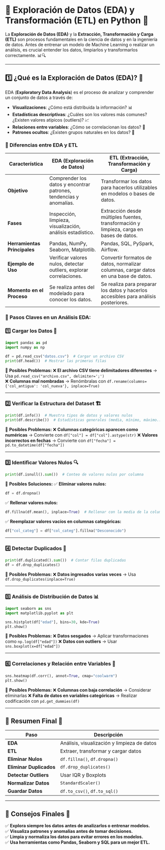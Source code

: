 # 📌 Exploración de Datos (EDA) y Transformación (ETL) en Python 🐍

La **Exploración de Datos (EDA)** y la **Extracción, Transformación y Carga (ETL)** son procesos fundamentales en la ciencia de datos y en la ingeniería de datos. Antes de entrenar un modelo de Machine Learning o realizar un análisis, es crucial entender los datos, limpiarlos y transformarlos correctamente. 📊🔍

---

## 1️⃣ ¿Qué es la Exploración de Datos (EDA)? 🤔

EDA (**Exploratory Data Analysis**) es el proceso de analizar y comprender un conjunto de datos a través de:
- **Visualizaciones**: ¿Cómo está distribuida la información? 📊
- **Estadísticas descriptivas**: ¿Cuáles son los valores más comunes? ¿Existen valores atípicos (outliers)? 📈
- **Relaciones entre variables**: ¿Cómo se correlacionan los datos? 🔄
- **Patrones ocultos**: ¿Existen grupos naturales en los datos? 📌

### 🔹 Diferencias entre EDA y ETL

| Característica | EDA (Exploración de Datos) | ETL (Extracción, Transformación y Carga) |
|--------------|------------------------|-------------------------------|
| **Objetivo** | Comprender los datos y encontrar patrones, tendencias y anomalías. | Transformar los datos para hacerlos utilizables en modelos o bases de datos. |
| **Fases** | Inspección, limpieza, visualización, análisis estadístico. | Extracción desde múltiples fuentes, transformación y limpieza, carga en bases de datos. |
| **Herramientas Principales** | Pandas, NumPy, Seaborn, Matplotlib. | Pandas, SQL, PySpark, Airflow. |
| **Ejemplo de Uso** | Verificar valores nulos, detectar outliers, explorar correlaciones. | Convertir formatos de datos, normalizar columnas, cargar datos en una base de datos. |
| **Momento en el Proceso** | Se realiza antes del modelado para conocer los datos. | Se realiza para preparar los datos y hacerlos accesibles para análisis posteriores. |

### 🔹 Pasos Claves en un Análisis EDA:

### 1️⃣ Cargar los Datos 📂
```python
import pandas as pd
import numpy as np

df = pd.read_csv("datos.csv")  # Cargar un archivo CSV
print(df.head())  # Mostrar las primeras filas
```

📌 **Posibles Problemas:**
❌ **El archivo CSV tiene delimitadores diferentes** → Usa `pd.read_csv("archivo.csv", delimiter=';')`  
❌ **Columnas mal nombradas** → Renómbralas con `df.rename(columns={'col_antigua': 'col_nueva'}, inplace=True)`

---

### 2️⃣ Verificar la Estructura del Dataset 🏗️
```python
print(df.info())  # Muestra tipos de datos y valores nulos
print(df.describe())  # Estadísticas generales (media, mínimo, máximo...)
```
📌 **Posibles Problemas:**
❌ **Columnas categóricas aparecen como numéricas** → Convierte con `df["col"] = df["col"].astype(str)`
❌ **Valores incorrectos en fechas** → Convierte con `df["fecha"] = pd.to_datetime(df["fecha"])`

---

### 3️⃣ Identificar Valores Nulos 🔍
```python
print(df.isnull().sum())  # Conteo de valores nulos por columna
```

📌 **Posibles Soluciones:**
✅ **Eliminar valores nulos:**
```python
df = df.dropna()
```
✅ **Rellenar valores nulos:**
```python
df.fillna(df.mean(), inplace=True)  # Rellenar con la media de la columna
```
✅ **Reemplazar valores vacíos en columnas categóricas:**
```python
df["col_categ"] = df["col_categ"].fillna("Desconocido")
```

---

### 4️⃣ Detectar Duplicados 🧐
```python
print(df.duplicated().sum())  # Contar filas duplicadas
df = df.drop_duplicates()
```
📌 **Posibles Problemas:**
❌ **Datos ingresados varias veces** → Usa `df.drop_duplicates(inplace=True)`

---

### 5️⃣ Análisis de Distribución de Datos 📊
```python
import seaborn as sns
import matplotlib.pyplot as plt

sns.histplot(df["edad"], bins=30, kde=True)
plt.show()
```
📌 **Posibles Problemas:**
❌ **Datos sesgados** → Aplicar transformaciones como `np.log(df["edad"])`
❌ **Datos con outliers** → Usar `sns.boxplot(x=df["edad"])`

---

### 6️⃣ Correlaciones y Relación entre Variables 🔄
```python
sns.heatmap(df.corr(), annot=True, cmap="coolwarm")
plt.show()
```
📌 **Posibles Problemas:**
❌ **Columnas con baja correlación** → Considerar eliminarlas
❌ **Falta de datos en variables categóricas** → Realizar codificación con `pd.get_dummies(df)`

---

## 📌 Resumen Final 📝

| Paso | Descripción |
|------|-------------|
| **EDA** | Análisis, visualización y limpieza de datos |
| **ETL** | Extraer, transformar y cargar datos |
| **Eliminar Nulos** | `df.fillna()`, `df.dropna()` |
| **Eliminar Duplicados** | `df.drop_duplicates()` |
| **Detectar Outliers** | Usar IQR y Boxplots |
| **Normalizar Datos** | `StandardScaler()` |
| **Guardar Datos** | `df.to_csv()`, `df.to_sql()` |

---

## 🎯 Consejos Finales 🎯
✅ **Explora siempre los datos antes de analizarlos o entrenar modelos.**  
✅ **Visualiza patrones y anomalías antes de tomar decisiones.**  
✅ **Limpia y normaliza los datos para evitar errores en los modelos.**  
✅ **Usa herramientas como Pandas, Seaborn y SQL para un mejor ETL.**  


